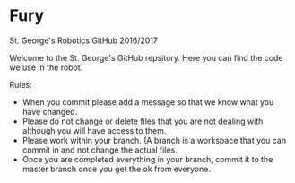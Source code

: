 # Fury
St. George's Robotics GitHub 2016/2017

Welcome to the St. George's GitHub repsitory. Here you can find the code we use in the robot.
 
Rules:
- When you commit please add a message so that we know what you have changed. 
- Please do not change or delete files that you are not dealing with although you will have access to them.
- Please work within your branch. (A branch is a workspace that you can commit in and not change the actual files.
- Once you are completed everything in your branch, commit it to the master branch once you get the ok from everyone. 
